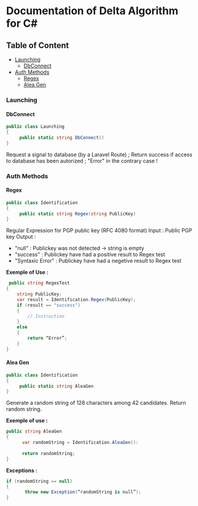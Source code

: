 # Documentation of Delta Algorithm for C#

## Table of Content

* [Launching](#launching)
  * [DbConnect](#DbConnect)
* [Auth Methods](#auth-methods)
  * [Regex](#regex)
  * [Alea Gen](#alea-gen)

### Launching

#### DbConnect

```C#
public class Launching
{
	 public static string DbConnect()
}
```
Request a signal to database (by a Laravel Route) ; Return success if access to database has been autorized ; "Error" in the contrary case !

### Auth Methods

#### Regex

```C#
public class Identification
{
	 public static string Regex(string PublicKey)
}
```
Regular Expression for PGP public key (RFC 4080 format)
Input : Public PGP key 
Output : 
 - "null" : Publickey was not detected -> string is empty
 - "success" : Publickey have had a positive result to Regex test
 - "Syntaxic Error" : Publickey have had a negetive result to Regex test

**Exemple of Use :**

```C#
 public string RegexTest
{
	string PublicKey;
	var result = Identification.Regex(PublicKey);
	if (result == "success")
	{
		// Instruction
	}
	else 
	{
		return “Error”;
	}
}
```

#### Alea Gen

```C#
public class Identification
{
	 public static string AleaGen
}
```
Generate a random string of 128 characters among 42 candidates.
Return random string.

**Exemple of use :**

```C#
public string AleaGen
{
      var randomString = Identification.AleaGen():
      
      return randomString;
}
```

**Exceptions :**

```C#
if (randomString == null)
{
       throw new Exception(“randomString is null”);
}
```


